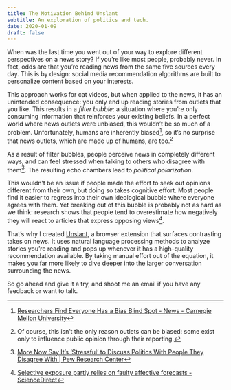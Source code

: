 ```yaml
---
title: The Motivation Behind Unslant
subtitle: An exploration of politics and tech.
date: 2020-01-09
draft: false
---
```


When was the last time you went out of your way to explore different perspectives on a news story? If you’re like most people, probably never. In fact, odds are that you’re reading news from the same five sources every day. This is by design: social media recommendation algorithms are built to personalize content based on your interests.

This approach works for cat videos, but when applied to the news, it has an unintended consequence: you only end up reading stories from outlets that you like. This results in a _filter bubble_: a situation where you’re only consuming information that reinforces your existing beliefs. In a perfect world where news outlets were unbiased, this wouldn’t be so much of a problem. Unfortunately, humans are inherently biased[^1], so it’s no surprise that news outlets, which are made up of humans, are too.[^2]

As a result of filter bubbles, people perceive news in completely different ways, and can feel stressed when talking to others who disagree with them[^3]. The resulting echo chambers lead to _political polarization_.

This wouldn’t be an issue if people made the effort to seek out opinions different from their own, but doing so takes cognitive effort. Most people find it easier to regress into their own ideological bubble where everyone agrees with them. Yet breaking out of this bubble is probably not as hard as we think: research shows that people tend to overestimate how negatively they will react to articles that express opposing views[^4].

That’s why I created [Unslant](https://unslant.org), a browser extension that surfaces contrasting takes on news. It uses natural language processing methods to analyze stories you’re reading and pops up whenever it has a high-quality recommendation available. By taking manual effort out of the equation, it makes you far more likely to dive deeper into the larger conversation surrounding the news.

So go ahead and give it a try, and shoot me an email if you have any feedback or want to talk.

[^1]: [Researchers Find Everyone Has a Bias Blind Spot - News - Carnegie Mellon University](https://www.cmu.edu/news/stories/archives/2015/june/bias-blind-spot.html)
[^2]: Of course, this isn’t the only reason outlets can be biased: some exist only to influence public opinion through their reporting.
[^3]: [More Now Say It’s ‘Stressful’ to Discuss Politics With People They Disagree With | Pew Research Center](https://www.people-press.org/2018/11/05/more-now-say-its-stressful-to-discuss-politics-with-people-they-disagree-with/)
[^4]: [Selective exposure partly relies on faulty affective forecasts - ScienceDirect](https://www.sciencedirect.com/science/article/pii/S001002771930037X)
